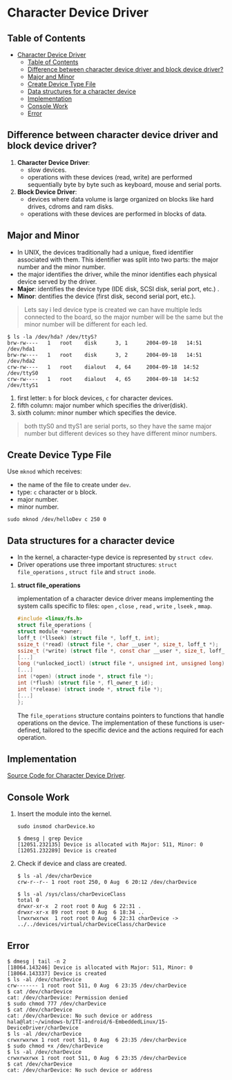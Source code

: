 # Character Device Driver

## Table of Contents

- [Character Device Driver](#character-device-driver)
  - [Table of Contents](#table-of-contents)
  - [Difference between character device driver and block device driver?](#difference-between-character-device-driver-and-block-device-driver)
  - [Major and Minor](#major-and-minor)
  - [Create Device Type File](#create-device-type-file)
  - [Data structures for a character device](#data-structures-for-a-character-device)
  - [Implementation](#implementation)
  - [Console Work](#console-work)
  - [Error](#error)

## Difference between character device driver and block device driver?

1. **Character Device Driver**:
    - slow devices.
    - operations with these devices (read, write) are performed sequentially byte by byte such as keyboard, mouse and serial ports.
2. **Block Device Driver**:
    - devices where data volume is large organized on blocks like hard drives, cdroms and ram disks.
    - operations with these devices are performed in blocks of data.

## Major and Minor

- In UNIX, the devices traditionally had a unique, fixed identifier associated with them. This identifier was split into two parts: the major number and the minor number.
- the major identifies the driver, while the minor identifies each physical device served by the driver.
- **Major**: identifies the device type (IDE disk, SCSI disk, serial port, etc.) .
- **Minor**: dentifies the device (first disk, second serial port, etc.).

> Lets say i led device type is created we can have multiple leds connected to the board, so the major number will be the same but the minor number will be different for each led.

```console
$ ls -la /dev/hda? /dev/ttyS?
brw-rw----   1   root    disk      3, 1      2004-09-18   14:51    /dev/hda1
brw-rw----   1   root    disk      3, 2      2004-09-18   14:51    /dev/hda2
crw-rw----   1   root    dialout   4, 64     2004-09-18  14:52   /dev/ttyS0
crw-rw----   1   root    dialout   4, 65     2004-09-18  14:52   /dev/ttyS1
```

1. first letter: `b` for block devices, `c` for character devices.
2. fifth column: major number which specifies the driver(disk).
3. sixth column: minor number which specifies the device.

> both ttyS0 and ttyS1 are serial ports, so they have the same major number but different devices so they have different minor numbers.

## Create Device Type File

Use `mknod` which receives:

- the name of the file to create under `dev`.
- type: `c` character or `b` block.
- major number.
- minor number.

```console
sudo mknod /dev/helloDev c 250 0
```

## Data structures for a character device

- In the kernel, a character-type device is represented by `struct cdev`.
- Driver operations use three important structures: `struct file_operations` ,
`struct file` and `struct inode`.

1. **struct file_operations**

    implementation of a character device driver means implementing the
    system calls specific to files: `open` , `close` , `read` , `write` , `lseek` , `mmap`.

    ```c
    #include <linux/fs.h>
    struct file_operations {
    struct module *owner;
    loff_t (*llseek) (struct file *, loff_t, int);
    ssize_t (*read) (struct file *, char __user *, size_t, loff_t *);
    ssize_t (*write) (struct file *, const char __user *, size_t, loff_t *);
    [...]
    long (*unlocked_ioctl) (struct file *, unsigned int, unsigned long);
    [...]
    int (*open) (struct inode *, struct file *);
    int (*flush) (struct file *, fl_owner_t id);
    int (*release) (struct inode *, struct file *);
    [...]
    };
    ```

    The `file_operations` structure contains pointers to functions that handle operations on the device. The implementation of these functions is user-defined, tailored to the specific device and the actions required for each operation.

## Implementation

[Source Code for Character Device Driver](./charDevice/charDevice.c).

## Console Work

1. Insert the module into the kernel.

    ```console
    sudo insmod charDevice.ko
    ```

    ```console
    $ dmesg | grep Device
    [12051.232135] Device is allocated with Major: 511, Minor: 0
    [12051.232289] Device is created
    ```

2. Check if device and class are created.

    ```console
    $ ls -al /dev/charDevice
    crw-r--r-- 1 root root 250, 0 Aug  6 20:12 /dev/charDevice
    ```

    ```console
    $ ls -al /sys/class/charDeviceClass
    total 0
    drwxr-xr-x  2 root root 0 Aug  6 22:31 .
    drwxr-xr-x 89 root root 0 Aug  6 18:34 ..
    lrwxrwxrwx  1 root root 0 Aug  6 22:31 charDevice -> ../../devices/virtual/charDeviceClass/charDevice
    ```

## Error

```console
$ dmesg | tail -n 2
[18064.143246] Device is allocated with Major: 511, Minor: 0
[18064.143337] Device is created
$ ls -al /dev/charDevice
crw------- 1 root root 511, 0 Aug  6 23:35 /dev/charDevice
$ cat /dev/charDevice
cat: /dev/charDevice: Permission denied
$ sudo chmod 777 /dev/charDevice
$ cat /dev/charDevice
cat: /dev/charDevice: No such device or address
hala@lat:~/windows-b/ITI-android/6-EmbeddedLinux/15-DeviceDriver/charDevice
$ ls -al /dev/charDevice 
crwxrwxrwx 1 root root 511, 0 Aug  6 23:35 /dev/charDevice
$ sudo chmod +x /dev/charDevice
$ ls -al /dev/charDevice 
crwxrwxrwx 1 root root 511, 0 Aug  6 23:35 /dev/charDevice
$ cat /dev/charDevice
cat: /dev/charDevice: No such device or address
```
